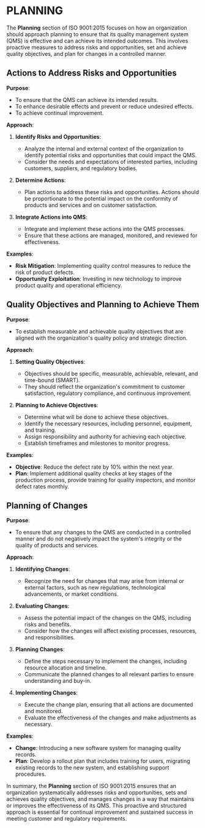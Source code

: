 # PLANNING

The **Planning** section of ISO 9001:2015 focuses on how an organization should approach planning to ensure that its quality management system (QMS) is effective and can achieve its intended outcomes. This involves proactive measures to address risks and opportunities, set and achieve quality objectives, and plan for changes in a controlled manner.

## Actions to Address Risks and Opportunities

**Purpose**:
- To ensure that the QMS can achieve its intended results.
- To enhance desirable effects and prevent or reduce undesired effects.
- To achieve continual improvement.

**Approach**:
1. **Identify Risks and Opportunities**:
   - Analyze the internal and external context of the organization to identify potential risks and opportunities that could impact the QMS.
   - Consider the needs and expectations of interested parties, including customers, suppliers, and regulatory bodies.

2. **Determine Actions**:
   - Plan actions to address these risks and opportunities. Actions should be proportionate to the potential impact on the conformity of products and services and on customer satisfaction.

3. **Integrate Actions into QMS**:
   - Integrate and implement these actions into the QMS processes.
   - Ensure that these actions are managed, monitored, and reviewed for effectiveness.

**Examples**:
- **Risk Mitigation**: Implementing quality control measures to reduce the risk of product defects.
- **Opportunity Exploitation**: Investing in new technology to improve product quality and operational efficiency.

## Quality Objectives and Planning to Achieve Them

**Purpose**:
- To establish measurable and achievable quality objectives that are aligned with the organization's quality policy and strategic direction.

**Approach**:
1. **Setting Quality Objectives**:
   - Objectives should be specific, measurable, achievable, relevant, and time-bound (SMART).
   - They should reflect the organization's commitment to customer satisfaction, regulatory compliance, and continuous improvement.

2. **Planning to Achieve Objectives**:
   - Determine what will be done to achieve these objectives.
   - Identify the necessary resources, including personnel, equipment, and training.
   - Assign responsibility and authority for achieving each objective.
   - Establish timeframes and milestones to monitor progress.

**Examples**:
- **Objective**: Reduce the defect rate by 10% within the next year.
- **Plan**: Implement additional quality checks at key stages of the production process, provide training for quality inspectors, and monitor defect rates monthly.

## Planning of Changes

**Purpose**:
- To ensure that any changes to the QMS are conducted in a controlled manner and do not negatively impact the system's integrity or the quality of products and services.

**Approach**:
1. **Identifying Changes**:
   - Recognize the need for changes that may arise from internal or external factors, such as new regulations, technological advancements, or market conditions.

2. **Evaluating Changes**:
   - Assess the potential impact of the changes on the QMS, including risks and benefits.
   - Consider how the changes will affect existing processes, resources, and responsibilities.

3. **Planning Changes**:
   - Define the steps necessary to implement the changes, including resource allocation and timeline.
   - Communicate the planned changes to all relevant parties to ensure understanding and buy-in.

4. **Implementing Changes**:
   - Execute the change plan, ensuring that all actions are documented and monitored.
   - Evaluate the effectiveness of the changes and make adjustments as necessary.

**Examples**:
- **Change**: Introducing a new software system for managing quality records.
- **Plan**: Develop a rollout plan that includes training for users, migrating existing records to the new system, and establishing support procedures.

In summary, the **Planning** section of ISO 9001:2015 ensures that an organization systematically addresses risks and opportunities, sets and achieves quality objectives, and manages changes in a way that maintains or improves the effectiveness of its QMS. This proactive and structured approach is essential for continual improvement and sustained success in meeting customer and regulatory requirements.
